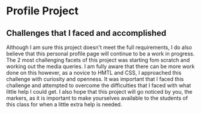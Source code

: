 # Profile Project
## Challenges that I faced and accomplished 
Although I am sure this project doesn't meet the full requirements, I do also believe that this personal profile page will continue to be a work in progress. The 2 most challenging facets of this project was starting fom scratch and working out the media queries. I am fully aware that there can be more work done on this however, as a novice to HMTL and CSS, I approached this challenge with curiosity and openness. It was important that I faced this challenge and attempted to overcome the difficulties that I faced with what little help I could get. I also hope that this project will go noticed by you, the markers, as it is important to make yourselves available to the students of this class for when a little extra help is needed.
